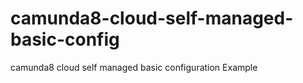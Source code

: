 # camunda8-cloud-self-managed-basic-config
 camunda8 cloud self managed basic configuration Example
